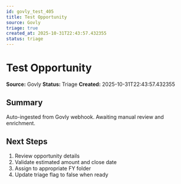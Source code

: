 ```yaml
---
id: govly_test_405
title: Test Opportunity
source: Govly
triage: true
created_at: 2025-10-31T22:43:57.432355
status: triage
---
```


# Test Opportunity

**Source:** Govly
**Status:** Triage
**Created:** 2025-10-31T22:43:57.432355

## Summary

Auto-ingested from Govly webhook. Awaiting manual review and enrichment.

## Next Steps

1. Review opportunity details
2. Validate estimated amount and close date
3. Assign to appropriate FY folder
4. Update triage flag to false when ready

